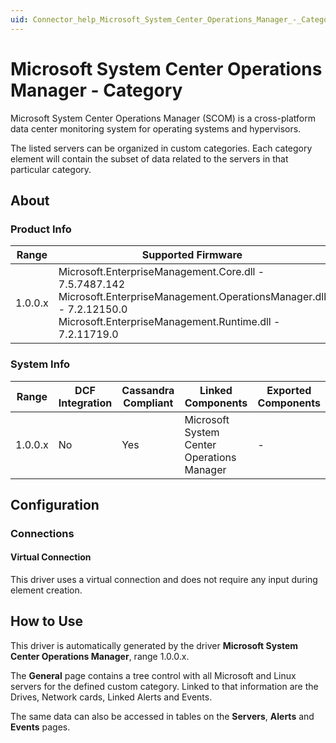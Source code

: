 ```yaml
---
uid: Connector_help_Microsoft_System_Center_Operations_Manager_-_Category
---
```


# Microsoft System Center Operations Manager - Category

Microsoft System Center Operations Manager (SCOM) is a cross-platform data center monitoring system for operating systems and hypervisors.

The listed servers can be organized in custom categories. Each category element will contain the subset of data related to the servers in that particular category.

## About

### Product Info

| **Range** | **Supported Firmware**                                                                                                                                                             |
|-----------|------------------------------------------------------------------------------------------------------------------------------------------------------------------------------------|
| 1.0.0.x   | Microsoft.EnterpriseManagement.Core.dll - 7.5.7487.142 Microsoft.EnterpriseManagement.OperationsManager.dll - 7.2.12150.0 Microsoft.EnterpriseManagement.Runtime.dll - 7.2.11719.0 |

### System Info

| **Range** | **DCF Integration** | **Cassandra Compliant** | **Linked Components**                      | **Exported Components** |
|-----------|---------------------|-------------------------|--------------------------------------------|-------------------------|
| 1.0.0.x   | No                  | Yes                     | Microsoft System Center Operations Manager | \-                      |

## Configuration

### Connections

#### Virtual Connection

This driver uses a virtual connection and does not require any input during element creation.

## How to Use

This driver is automatically generated by the driver **Microsoft System Center Operations Manager**, range 1.0.0.x.

The **General** page contains a tree control with all Microsoft and Linux servers for the defined custom category. Linked to that information are the Drives, Network cards, Linked Alerts and Events.

The same data can also be accessed in tables on the **Servers**, **Alerts** and **Events** pages.
